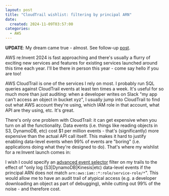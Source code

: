 ```yaml
---
layout: post
title: "CloudTrail wishlist: filtering by principal ARN"
date:
  created: 2024-11-09T03:57:00
categories:
  - AWS
---
```


<!-- more -->

**UPDATE**: My dream came true - almost. See follow-up [post][follow-up].

AWS re:Invent 2024 is fast approaching and there's usually a flurry of exciting
new services and features for existing services launched around this time each
year. I'll be there in person this year - come say hello if you are too!

AWS CloudTrail is one of the services I rely on most. I probably run SQL queries
against CloudTrail events at least ten times a week. It's useful for so much 
more than just auditing: when a developer writes on Slack "my app can't access
an object in bucket xyz", I usually jump into CloudTrail to find out what AWS
account they're using, which IAM role in that account, what API are they using,
etc. It's great.

There's only one problem with CloudTrail: it can get expensive when you turn on
all the functionality. Data events (i.e. things like reading objects in S3, DynamoDB,
etc) cost $1 per million events - that's (significantly) more expensive than 
the actual API call itself. This makes it hard to justify enabling data-level
events when 99% of events are "boring" (i.e. applications doing what they're
designed to do). That's where my wishlist for a re:Invent launch comes in:

I wish I could specify an [advanced event selector][doc] filter on my trails to 
the effect of "only log (S3|DynamoDB|Kinesis|etc) data-level events if the principal 
ARN does not match `arn:aws:iam::*:role/service-role/*`". This would allow me 
to have an audit trail of atypical access (e.g. a developer downloading an object 
as part of debugging), while cutting out 99% of the noise - and therefore cost.

[follow-up]: /blog/2025/05/07/cloudtrail-wish-almost-granted.html
[doc]: https://docs.aws.amazon.com/awscloudtrail/latest/APIReference/API_AdvancedEventSelector.html

